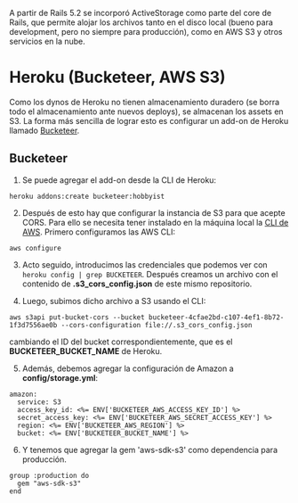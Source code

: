 A partir de Rails 5.2 se incorporó ActiveStorage como parte del core de Rails, que permite alojar los archivos tanto en el disco local (bueno para development, pero no siempre para producción), como en AWS S3 y otros servicios en la nube.

# Heroku (Bucketeer, AWS S3)
Como los dynos de Heroku no tienen almacenamiento duradero (se borra todo el almacenamiento ante nuevos deploys), se almacenan los assets en S3. La forma más sencilla de lograr esto es configurar un add-on de Heroku llamado [Bucketeer](https://devcenter.heroku.com/articles/bucketeer#using-with-ruby-rails).

## Bucketeer
1) Se puede agregar el add-on desde la CLI de Heroku:
```
heroku addons:create bucketeer:hobbyist
```

2) Después de esto hay que configurar la instancia de S3 para que acepte CORS. Para ello se necesita tener instalado en la máquina local la [CLI de AWS](https://aws.amazon.com/es/cli/). Primero configuramos las AWS CLI:
```
aws configure
```

3) Acto seguido, introducimos las credenciales que podemos ver con ```heroku config | grep BUCKETEER```.
Después creamos un archivo con el contenido de __.s3_cors_config.json__ de este mismo repositorio.

4) Luego, subimos dicho archivo a S3 usando el CLI:
```
aws s3api put-bucket-cors --bucket bucketeer-4cfae2bd-c107-4ef1-8b72-1f3d7556ae0b --cors-configuration file://.s3_cors_config.json
```
cambiando el ID del bucket correspondientemente, que es el
**BUCKETEER_BUCKET_NAME** de Heroku.

5) Además, debemos agregar la configuración de Amazon a **config/storage.yml**:
```
amazon:
  service: S3
  access_key_id: <%= ENV['BUCKETEER_AWS_ACCESS_KEY_ID'] %>
  secret_access_key: <%= ENV['BUCKETEER_AWS_SECRET_ACCESS_KEY'] %>
  region: <%= ENV['BUCKETEER_AWS_REGION'] %>
  bucket: <%= ENV['BUCKETEER_BUCKET_NAME'] %>
```

6) Y tenemos que agregar la gem 'aws-sdk-s3' como dependencia para producción.
```
group :production do
  gem "aws-sdk-s3"
end
```
